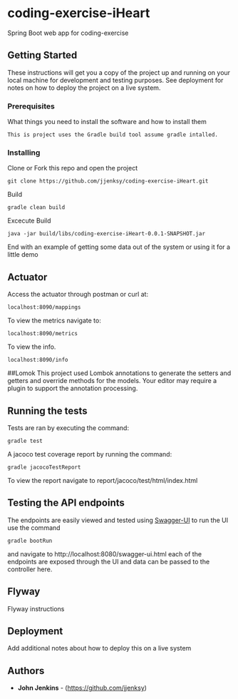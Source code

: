 
# coding-exercise-iHeart
Spring Boot web app for coding-exercise

## Getting Started

These instructions will get you a copy of the project up and running on your local machine for development and testing purposes. See deployment for notes on how to deploy the project on a live system.

### Prerequisites

What things you need to install the software and how to install them

```
This is project uses the Gradle build tool assume gradle intalled.
```

### Installing

Clone or Fork this repo and open the project

```
git clone https://github.com/jjenksy/coding-exercise-iHeart.git
```

Build

```
gradle clean build
```
Excecute
Build

```
java -jar build/libs/coding-exercise-iHeart-0.0.1-SNAPSHOT.jar
```

End with an example of getting some data out of the system or using it for a little demo

## Actuator
Access the actuator through postman or curl at:
```
localhost:8090/mappings
```
To view the metrics navigate to:

```
localhost:8090/metrics
```
To view the info.
```
localhost:8090/info
```

##Lomok
This project used Lombok annotations to generate the setters and
getters and override methods for the models. Your editor may require 
a plugin to support the annotation processing.
## Running the tests
Tests are ran by executing the command:
```
gradle test
```
A jacoco test coverage report by running the command:
```
gradle jacocoTestReport
```

To view the report navigate to report/jacoco/test/html/index.html

## Testing the API endpoints
The endpoints are easily viewed and tested using [Swagger-UI](https://maven.apache.org/) to run the UI use the command
```
gradle bootRun
```
and navigate to http://localhost:8080/swagger-ui.html each of the endpoints are exposed through the UI and data can be 
passed to the controller here.

## Flyway
Flyway instructions
## Deployment

Add additional notes about how to deploy this on a live system

## Authors

* **John Jenkins** - (https://github.com/jjenksy)
